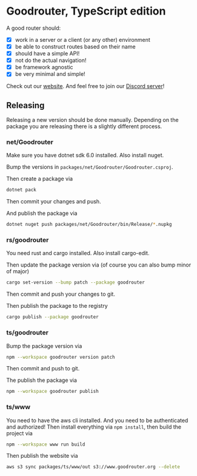 # Goodrouter, TypeScript edition

A good router should:

- [x] work in a server or a client (or any other) environment
- [x] be able to construct routes based on their name
- [x] should have a simple API!
- [x] not do the actual navigation!
- [x] be framework agnostic
- [x] be very minimal and simple!

Check out our [website](https://www.goodrouter.org). And feel free to join our [Discord server](https://discord.gg/BJ8v7xTq8d)!

## Releasing

Releasing a new version should be done manually. Depending on the package you are releasing there is a slightly different process.

### net/Goodrouter

Make sure you have dotnet sdk 6.0 installed. Also install nuget.

Bump the versions in `packages/net/Goodrouter/Goodrouter.csproj`.

Then create a package via

```sh
dotnet pack
```

Then commit your changes and push.

And publish the package via

```sh
dotnet nuget push packages/net/Goodrouter/bin/Release/*.nupkg
```

### rs/goodrouter

You need rust and cargo installed. Also install cargo-edit.

Then update the package version via (of course you can also bump minor of major)

```sh
cargo set-version --bump patch --package goodrouter
```

Then commit and push your changes to git.

Then publish the package to the registry

```sh
cargo publish --package goodrouter
```

### ts/goodrouter

Bump the package version via

```sh
npm --workspace goodrouter version patch
```

Then commit and push to git.

The publish the package via

```sh
npm --workspace goodrouter publish
```

### ts/www

You need to have the aws cli installed. And you need to be authenticated and authorized! Then install everything via `npm install`, then build the project via

```sh
npm --workspace www run build
```

Then publish the website via

```sh
aws s3 sync packages/ts/www/out s3://www.goodrouter.org --delete
```
